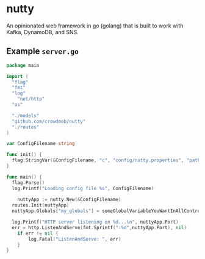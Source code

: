 nutty
=====

An opinionated web framework in go (golang) that is built to work with Kafka, DynamoDB, and SNS.


Example `server.go`
-------------------


```go
package main

import (
  "flag"
  "fmt"
  "log"
	"net/http"
  "os"

  "./models"
  "github.com/crowdmob/nutty"
  "./routes"
)

var ConfigFilename string

func init() {
  flag.StringVar(&ConfigFilename, "c", "config/nutty.properties", "path to config file")
}

func main() {
  flag.Parse()
  log.Printf("Loading config file %s", ConfigFilename)
  
	nuttyApp := nutty.New(&ConfigFilename)
  routes.Init(nuttyApp)
  nuttyApp.Globals["my_globals"] = someGlobalVariableYouWantInAllControllers

  log.Printf("HTTP server listening on %d...\n", nuttyApp.Port)
  err = http.ListenAndServe(fmt.Sprintf(":%d",nuttyApp.Port), nil)
	if err != nil {
		log.Fatal("ListenAndServe: ", err)
	}
}
```